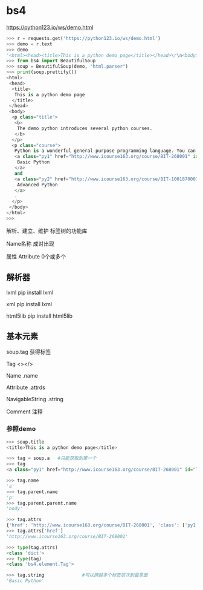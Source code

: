 # bs4

https://python123.io/ws/demo.html

```python
>>> r = requests.get('https://python123.io/ws/demo.html')
>>> demo = r.text
>>> demo
'<html><head><title>This is a python demo page</title></head>\r\n<body>\r\n<p class="title"><b>The demo python introduces several python courses.</b></p>\r\n<p class="course">Python is a wonderful general-purpose programming language. You can learn Python from novice to professional by tracking the following courses:\r\n<a href="http://www.icourse163.org/course/BIT-268001" class="py1" id="link1">Basic Python</a> and <a href="http://www.icourse163.org/course/BIT-1001870001" class="py2" id="link2">Advanced Python</a>.</p>\r\n</body></html>'
>>> from bs4 import BeautifulSoup
>>> soup = BeautifulSoup(demo, "html.parser")
>>> print(soup.prettify())
<html>
 <head>
  <title>
   This is a python demo page
  </title>
 </head>
 <body>
  <p class="title">
   <b>
    The demo python introduces several python courses.
   </b>
  </p>
  <p class="course">
   Python is a wonderful general-purpose programming language. You can learn Python from novice to professional by tracking the following courses:
   <a class="py1" href="http://www.icourse163.org/course/BIT-268001" id="link1">
    Basic Python
   </a>
   and
   <a class="py2" href="http://www.icourse163.org/course/BIT-1001870001" id="link2">
    Advanced Python
   </a>
   .
  </p>
 </body>
</html>
>>> 

```

解析、建立、维护 标签树的功能库

Name名称 成对出现

属性 Attribute 0个或多个 





## 解析器

lxml                              pip install lxml

xml                                pip install lxml

html5lib                          pip install html5lib



## 基本元素

soup.tag 获得标签



Tag                 		<></>

Name					<tag>.name

Attribute				<tag>.attrds

NavigableString    <tag>.string

Comment    注释



### 参照demo

```Python
>>> soup.title
<title>This is a python demo page</title>

>>> tag = soup.a   #只能获取到第一个
>>> tag
<a class="py1" href="http://www.icourse163.org/course/BIT-268001" id="link1">Basic Python</a>

>>> tag.name
'a'
>>> tag.parent.name
'p'
>>> tag.parent.parent.name
'body'

>>> tag.attrs
{'href': 'http://www.icourse163.org/course/BIT-268001', 'class': ['py1'], 'id': 'link1'}
>>> tag.attrs['href']
'http://www.icourse163.org/course/BIT-268001'

>>> type(tag.attrs)
<class 'dict'>
>>> type(tag)
<class 'bs4.element.Tag'>

>>> tag.string              #可以跨越多个标签层次到最里面
'Basic Python'


```



